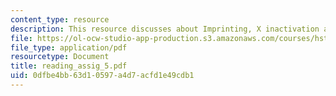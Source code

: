 ```yaml
---
content_type: resource
description: This resource discusses about Imprinting, X inactivation and Epigenetics.
file: https://ol-ocw-studio-app-production.s3.amazonaws.com/courses/hst-161-molecular-biology-and-genetics-in-modern-medicine-fall-2007/0dfbe4bb63d10597a4d7acfd1e49cdb1_reading_assig_5.pdf
file_type: application/pdf
resourcetype: Document
title: reading_assig_5.pdf
uid: 0dfbe4bb-63d1-0597-a4d7-acfd1e49cdb1
---
```


